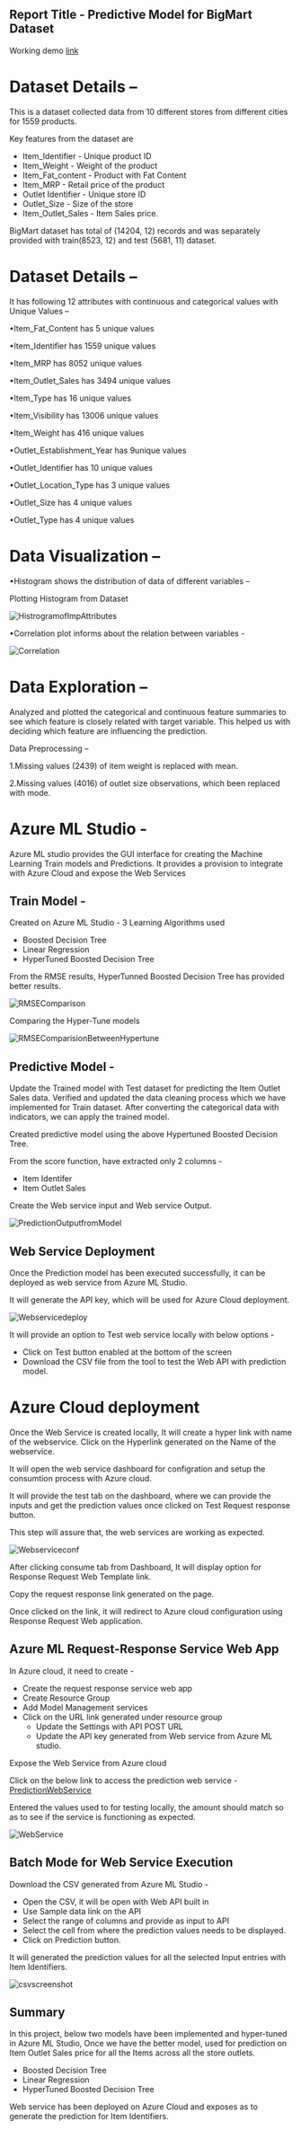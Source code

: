 ﻿## Report Title - Predictive Model for BigMart Dataset

Working demo [link](https://www.youtube.com/watch?v=xrLto4XPn1o)

# Dataset Details –

This is a dataset collected data from 10 different stores from different cities for 1559 products.

Key features from the dataset are 
* Item_Identifier - Unique product ID
* Item_Weight - Weight of the product
* Item_Fat_content - Product with Fat Content
* Item_MRP - Retail price of the product
* Outlet Identifier - Unique store ID
* Outlet_Size - Size of the store 
* Item_Outlet_Sales - Item Sales price.

BigMart dataset has total of (14204, 12) records and was separately provided with train(8523, 12) and test (5681, 11) dataset. 

# Dataset Details –

It has following 12 attributes with continuous and categorical values with Unique Values –

•Item_Fat_Content has 5 unique values

•Item_Identifier has 1559 unique values

•Item_MRP has 8052 unique values

•Item_Outlet_Sales has  3494 unique values

•Item_Type  has 16 unique values

•Item_Visibility  has 13006 unique values

•Item_Weight has 416 unique values

•Outlet_Establishment_Year  has 9unique values

•Outlet_Identifier  has 10 unique values

•Outlet_Location_Type  has 3 unique values

•Outlet_Size  has 4 unique values

•Outlet_Type  has 4 unique values

# Data Visualization –

•Histogram shows the distribution of data of different variables –

Plotting Histogram from Dataset

![HistrogramofImpAttributes](images/HistrogramofImpAttributes.png)

•Correlation plot informs about the relation between variables -

![Correlation](images/Correlation.png)

# Data Exploration – 
Analyzed and plotted the categorical and continuous feature summaries to see which feature is closely related with target variable. This helped us with deciding which feature are influencing the prediction.

Data Preprocessing –

1.Missing values (2439) of item weight is replaced with mean.

2.Missing values (4016) of outlet size observations, which been replaced with mode.

# Azure ML Studio - 

Azure ML studio provides the GUI interface for creating the Machine Learning Train models and Predictions.
It provides a provision to integrate with Azure Cloud and expose the Web Services

## Train Model - 
Created on Azure ML Studio - 3 Learning Algorithms used 
* Boosted Decision Tree
* Linear Regression 
* HyperTuned Boosted Decision Tree

From the RMSE results, HyperTunned Boosted Decision Tree has provided better results.

![RMSEComparison](images/RMSEComparison.png)

Comparing the Hyper-Tune models

![RMSEComparisionBetweenHypertune](images/RMSEComparisionBetweenHypertune.png)

## Predictive Model -

Update the Trained model with Test dataset for predicting the Item Outlet Sales data. Verified and updated the data cleaning process which we have implemented for Train dataset.
After converting the categorical data with indicators, we can apply the trained model.

Created predictive model using the above Hypertuned Boosted Decision Tree.

From the score function, have extracted only 2 columns -
* Item Identifer
* Item Outlet Sales

Create the Web service input and Web service Output.

![PredictionOutputfromModel](images/PredictionOutputfromModel.png)

## Web Service Deployment

Once the Prediction model has been executed successfully, it can be deployed as web service from Azure ML Studio.

It will generate the API key, which will be used for Azure Cloud deployment.

![Webservicedeploy](images/Webservicedeploy)

It will provide an option to Test web service locally with below options - 
* Click on Test button enabled at the bottom of the screen
* Download the CSV file from the tool to test the Web API with prediction model.

# Azure Cloud deployment

Once the Web Service is created locally, It will create a hyper link with name of the webservice.
Click on the Hyperlink generated on the Name of the webservice.

It will open the web service dashboard for configration and setup the consumtion process with Azure cloud.

It will provide the test tab on the dashboard, where we can provide the inputs and get the prediction values once clicked on Test Request response button.

This step will assure that, the web services are working as expected.

![Webserviceconf](images/Webserviceconf.png)

After clicking consume tab from Dashboard, It will display option for Response Request Web Template link.

Copy the request response link generated on the page.
 
Once clicked on the link, it will redirect to Azure cloud configuration using Response Request Web application.

## Azure ML Request-Response Service Web App
In Azure cloud, it need to create - 

* Create the request response service web app
* Create Resource Group
* Add Model Management services
* Click on the URL link generated under resource group
	* Update the Settings with API POST URL 
	* Update the API key generated from Web service from Azure ML studio.

Expose the Web Service from Azure cloud

Click on the below link to access the prediction web service - 
[PredictionWebService](https://predictbigmart.azurewebsites.net/)

Entered the values used to for testing locally, the amount should match so as to see if the service is functioning as expected.

![WebService](images/WebService.png)

## Batch Mode for Web Service Execution

Download the CSV generated from Azure ML Studio - 
* Open the CSV, it will be open with Web API built in 
* Use Sample data link on the API
* Select the range of columns and provide as input to API
* Select the cell from where the prediction values needs to be displayed.
* Click on Prediction button.

It will generated the prediction values for all the selected Input entries with Item Identifiers.

![csvscreenshot](images/csvscreenshot.png)

## Summary 

In this project, below two models have been implemented and hyper-tuned in Azure ML Studio, Once we have the better model, used for prediction on Item Outlet Sales price for all the Items across all the store outlets.
* Boosted Decision Tree
* Linear Regression
* HyperTuned Boosted Decision Tree

Web service has been deployed on Azure Cloud and exposes as to generate the prediction for Item Identifiers.












